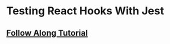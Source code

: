 # Testing React Hooks With Jest

## [Follow Along Tutorial](https://www.toptal.com/react/testing-react-hooks-tutorial)